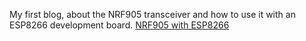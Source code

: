 My first blog, about the NRF905 transceiver and how to use it with an ESP8266 development board.
[NRF905 with ESP8266](/nrf905/index.html)

